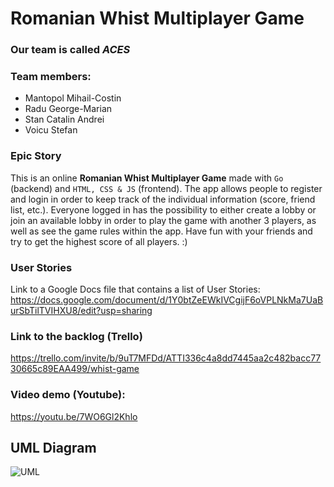 # Romanian Whist Multiplayer Game

### Our team is called *ACES*
### Team members:
- Mantopol Mihail-Costin 
- Radu George-Marian
- Stan Catalin Andrei
- Voicu Stefan

### Epic Story
This is an online **Romanian Whist Multiplayer Game** made with `Go` (backend) and `HTML, CSS & JS` (frontend). The app allows people to register and login in order to keep track of the individual information (score, friend list, etc.). Everyone logged in has the possibility to either create a lobby or join an available lobby in order to play the game with another 3 players, as well as see the game rules within the app. Have fun with your friends and try to get the highest score of all players. :)

### User Stories
Link to a Google Docs file that contains a list of User Stories: 
https://docs.google.com/document/d/1Y0btZeEWkIVCgijF6oVPLNkMa7UaBurSbTilTVIHXU8/edit?usp=sharing


### Link to the backlog (Trello)
https://trello.com/invite/b/9uT7MFDd/ATTI336c4a8dd7445aa2c482bacc7730665c89EAA499/whist-game


### Video demo (Youtube):
https://youtu.be/7WO6Gl2Khlo

## UML Diagram
![UML](https://user-images.githubusercontent.com/93129640/234955277-e8f64399-6e15-4f2a-90eb-49a34f241a53.jpg)

